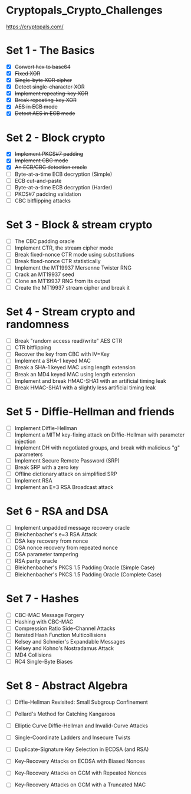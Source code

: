 # Cryptopals_Crypto_Challenges
https://cryptopals.com/

# Set 1 - The Basics
- [X] ~~Convert hex to base64~~
- [X] ~~Fixed XOR~~
- [X] ~~Single-byte XOR cipher~~
- [X] ~~Detect single-character XOR~~
- [X] ~~Implement repeating-key XOR~~
- [X] ~~Break repeating-key XOR~~
- [X] ~~AES in ECB mode~~
- [X] ~~Detect AES in ECB mode~~

# Set 2 - Block crypto
- [X] ~~Implement PKCS#7 padding~~
- [X] ~~Implement CBC mode~~
- [X] ~~An ECB/CBC detection oracle~~
- [ ] Byte-at-a-time ECB decryption (Simple)
- [ ] ECB cut-and-paste
- [ ] Byte-at-a-time ECB decryption (Harder)
- [ ] PKCS#7 padding validation
- [ ] CBC bitflipping attacks

# Set 3 - Block & stream crypto
- [ ] The CBC padding oracle
- [ ] Implement CTR, the stream cipher mode
- [ ] Break fixed-nonce CTR mode using substitutions
- [ ] Break fixed-nonce CTR statistically
- [ ] Implement the MT19937 Mersenne Twister RNG
- [ ] Crack an MT19937 seed
- [ ] Clone an MT19937 RNG from its output
- [ ] Create the MT19937 stream cipher and break it

# Set 4 - Stream crypto and randomness
- [ ] Break "random access read/write" AES CTR
- [ ] CTR bitflipping
- [ ] Recover the key from CBC with IV=Key
- [ ] Implement a SHA-1 keyed MAC
- [ ] Break a SHA-1 keyed MAC using length extension
- [ ] Break an MD4 keyed MAC using length extension
- [ ] Implement and break HMAC-SHA1 with an artificial timing leak
- [ ] Break HMAC-SHA1 with a slightly less artificial timing leak

# Set 5 - Diffie-Hellman and friends
- [ ] Implement Diffie-Hellman
- [ ] Implement a MITM key-fixing attack on Diffie-Hellman with parameter injection
- [ ] Implement DH with negotiated groups, and break with malicious "g" parameters
- [ ] Implement Secure Remote Password (SRP)
- [ ] Break SRP with a zero key
- [ ] Offline dictionary attack on simplified SRP
- [ ] Implement RSA
- [ ] Implement an E=3 RSA Broadcast attack

# Set 6 - RSA and DSA
- [ ] Implement unpadded message recovery oracle
- [ ] Bleichenbacher's e=3 RSA Attack
- [ ] DSA key recovery from nonce
- [ ] DSA nonce recovery from repeated nonce
- [ ] DSA parameter tampering
- [ ] RSA parity oracle
- [ ] Bleichenbacher's PKCS 1.5 Padding Oracle (Simple Case)
- [ ] Bleichenbacher's PKCS 1.5 Padding Oracle (Complete Case)

# Set 7 - Hashes
- [ ] CBC-MAC Message Forgery
- [ ] Hashing with CBC-MAC
- [ ] Compression Ratio Side-Channel Attacks
- [ ] Iterated Hash Function Multicollisions
- [ ] Kelsey and Schneier's Expandable Messages
- [ ] Kelsey and Kohno's Nostradamus Attack
- [ ] MD4 Collisions
- [ ] RC4 Single-Byte Biases

# Set 8 - Abstract Algebra
- [ ] Diffie-Hellman Revisited: Small Subgroup Confinement
- [ ] Pollard's Method for Catching Kangaroos
- [ ] Elliptic Curve Diffie-Hellman and Invalid-Curve Attacks
- [ ] Single-Coordinate Ladders and Insecure Twists
- [ ] Duplicate-Signature Key Selection in ECDSA (and RSA)
- [ ] Key-Recovery Attacks on ECDSA with Biased Nonces
- [ ] Key-Recovery Attacks on GCM with Repeated Nonces
- [ ] Key-Recovery Attacks on GCM with a Truncated MAC


